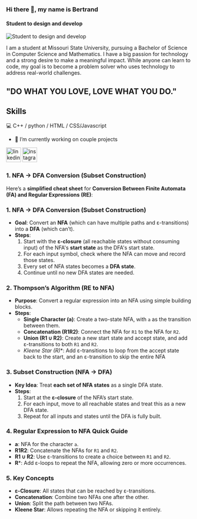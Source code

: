 ### Hi there 👋, my name is Bertrand
#### Student to design and develop
![Student to design and develop](https://media.licdn.com/dms/image/D4D16AQHMim12AgDmBQ/profile-displaybackgroundimage-shrink_350_1400/0/1687419373915?e=1721865600&v=beta&t=VQUDzHDkKE6e9FmDnJn80VRbrPTEYcia-ptnCMlQdcI)

I am a student at Missouri State University, pursuing a Bachelor of Science in Computer Science and Mathematics. I have a big passion for technology and a strong desire to make a meaningful impact. While anyone can learn to code, my goal is to become a problem solver who uses technology to address real-world challenges.
 ## "DO WHAT YOU LOVE, LOVE WHAT YOU DO."
## Skills
💻 C++ / python / HTML / CSS/Javascript

- 🔭 I’m currently working on  couple projects 


[<img src='https://cdn.jsdelivr.net/npm/simple-icons@3.0.1/icons/linkedin.svg' alt='linkedin' height='40'>](https://www.linkedin.com/in/bertrand-rusanganwa-433607276/)  [<img src='https://cdn.jsdelivr.net/npm/simple-icons@3.0.1/icons/instagram.svg' alt='instagram' height='40'>](https://www.instagram.com/bertrand_rusa/)  


### **1. NFA → DFA Conversion (Subset Construction)**
Here’s a **simplified cheat sheet** for **Conversion Between Finite Automata (FA) and Regular Expressions (RE)**:
### **1. NFA → DFA Conversion (Subset Construction)**
- **Goal**: Convert an **NFA** (which can have multiple paths and ε-transitions) into a **DFA** (which can’t).
- **Steps**:
  1. Start with the **ε-closure** (all reachable states without consuming input) of the NFA's **start state** as the DFA's start state.
  2. For each input symbol, check where the NFA can move and record those states.
  3. Every set of NFA states becomes a **DFA state**.
  4. Continue until no new DFA states are needed.
### **2. Thompson’s Algorithm (RE to NFA)**
- **Purpose**: Convert a regular expression into an NFA using simple building blocks.
- **Steps**:
  - **Single Character (a)**: Create a two-state NFA, with `a` as the transition between them.
  - **Concatenation (R1R2)**: Connect the NFA for `R1` to the NFA for `R2`.
  - **Union (R1 ∪ R2)**: Create a new start state and accept state, and add ε-transitions to both `R1` and `R2`.
  - **Kleene Star (R*)**: Add ε-transitions to loop from the accept state back to the start, and an ε-transition to skip the entire NFA
### **3. Subset Construction (NFA → DFA)**
- **Key Idea**: Treat **each set of NFA states** as a single DFA state.
- **Steps**:
  1. Start at the **ε-closure** of the NFA’s start state.
  2. For each input, move to all reachable states and treat this as a new DFA state.
  3. Repeat for all inputs and states until the DFA is fully built.
### **4. Regular Expression to NFA Quick Guide**
- **a**: NFA for the character `a`.
- **R1R2**: Concatenate the NFAs for `R1` and `R2`.
- **R1 ∪ R2**: Use ε-transitions to create a choice between `R1` and `R2`.
- **R***: Add ε-loops to repeat the NFA, allowing zero or more occurrences.
### **5. Key Concepts**
- **ε-Closure**: All states that can be reached by ε-transitions.
- **Concatenation**: Combine two NFAs one after the other.
- **Union**: Split the path between two NFAs.
- **Kleene Star**: Allows repeating the NFA or skipping it entirely.
